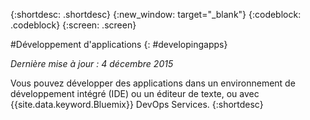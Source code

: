 {:shortdesc: .shortdesc}
{:new_window: target="_blank"}
{:codeblock: .codeblock}
{:screen: .screen}

#Développement d'applications
{: #developingapps}

*Dernière mise à jour : 4 décembre 2015*

Vous pouvez développer des applications dans un environnement de développement intégré (IDE) ou un éditeur de texte, ou avec
{{site.data.keyword.Bluemix}} DevOps Services. {:shortdesc} 
